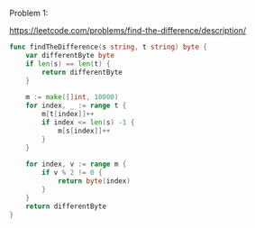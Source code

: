 Problem 1:

https://leetcode.com/problems/find-the-difference/description/

```go
func findTheDifference(s string, t string) byte {
    var differentByte byte
    if len(s) == len(t) {
        return differentByte
    }
    
    m := make([]int, 10000)
    for index, _ := range t {
        m[t[index]]++
        if index <= len(s) -1 {
            m[s[index]]++
        }
    }
    
    for index, v := range m {
        if v % 2 != 0 {
            return byte(index)
        }
    }
    return differentByte
}
```
